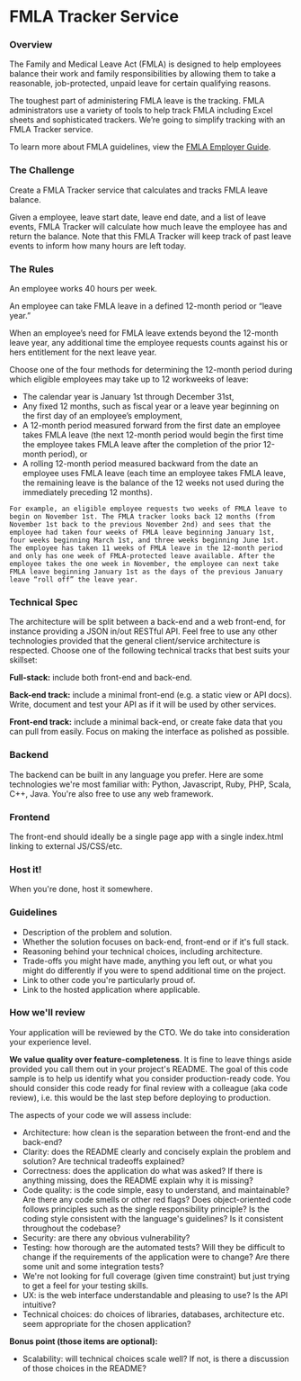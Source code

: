 # FMLA Tracker Service
 
### Overview 
 
The Family and Medical Leave Act (FMLA) is designed to help employees balance their work and family responsibilities by allowing them to take a reasonable, job-protected, unpaid leave for certain qualifying reasons.
 
The toughest part of administering FMLA leave is the tracking. FMLA administrators use a variety of tools to help track FMLA including Excel sheets and sophisticated trackers. We’re going to simplify tracking with an FMLA Tracker service.

To learn more about FMLA guidelines, view the [FMLA Employer Guide](https://www.dol.gov/agencies/whd/fmla/employer-guide).
 
### The Challenge
 
Create a FMLA Tracker service that calculates and tracks FMLA leave balance. 
 
Given a employee, leave start date, leave end date, and a list of leave events, FMLA Tracker will calculate how much leave the employee has and return the balance. Note that this FMLA Tracker will keep track of past leave events to inform how many hours are left today.
 
### The Rules
 
An employee works 40 hours per week.
 
An employee can take FMLA leave in a defined 12-month period or “leave year.” 
 
When an employee’s need for FMLA leave extends beyond the 12-month leave year, any additional time the employee requests counts against his or hers entitlement for the next leave year.
 
Choose one of the four methods for determining the 12-month period during which eligible employees may take up to 12 workweeks of leave:
 
* The calendar year is January 1st through December 31st,
* Any fixed 12 months, such as fiscal year or a leave year beginning on the first day of an employee’s employment,
* A 12-month period measured forward from the first date an employee takes FMLA leave (the next 12-month period would begin the first time the employee takes FMLA leave after the completion of the prior 12-month period), or
* A rolling 12-month period measured backward from the date an employee uses FMLA leave (each time an employee takes FMLA leave, the remaining leave is the balance of the 12 weeks not used during the immediately preceding 12 months).
 
		 	 						
`For example, an eligible employee requests two weeks of FMLA leave to begin on November 1st. The FMLA tracker looks back 12 months (from November 1st back to the previous November 2nd) and sees that the employee had taken four weeks of FMLA leave beginning January 1st, four weeks beginning March 1st, and three weeks beginning June 1st. The employee has taken 11 weeks of FMLA leave in the 12-month period and only has one week of FMLA-protected leave available. After the employee takes the one week in November, the employee can next take FMLA leave beginning January 1st as the days of the previous January leave “roll off” the leave year.`
	
### Technical Spec
 
The architecture will be split between a back-end and a web front-end, for instance providing a JSON in/out RESTful API. Feel free to use any other technologies provided that the general client/service architecture is respected.
Choose one of the following technical tracks that best suits your skillset:
 
**Full-stack:** include both front-end and back-end.
 
**Back-end track:** include a minimal front-end (e.g. a static view or API docs). Write, document and test your API as if it will be used by other services.
 
**Front-end track:** include a minimal back-end, or create fake data that you can pull from easily. Focus on making the interface as polished as possible.
 
### Backend
 
The backend can be built in any language you prefer. Here are some technologies we're most familiar with: Python, Javascript, Ruby, PHP, Scala, C++, Java. You're also free to use any web framework. 
 
### Frontend
 
The front-end should ideally be a single page app with a single index.html linking to external JS/CSS/etc. 
 
### Host it!
When you're done, host it somewhere.
 
### Guidelines
 
* Description of the problem and solution.
* Whether the solution focuses on back-end, front-end or if it's full stack.
* Reasoning behind your technical choices, including architecture.
* Trade-offs you might have made, anything you left out, or what you might do differently if you were to spend additional time on the project.
* Link to other code you're particularly proud of.
* Link to the hosted application where applicable.
 
### How we'll review
 
Your application will be reviewed by the CTO. We do take into consideration your experience level.
 
**We value quality over feature-completeness**. It is fine to leave things aside provided you call them out in your project's README. The goal of this code sample is to help us identify what you consider production-ready code. You should consider this code ready for final review with a colleague (aka code review), i.e. this would be the last step before deploying to production.
 
The aspects of your code we will assess include:
* Architecture: how clean is the separation between the front-end and the back-end?
* Clarity: does the README clearly and concisely explain the problem and solution? Are technical tradeoffs explained?
* Correctness: does the application do what was asked? If there is anything missing, does the README explain why it is missing?
* Code quality: is the code simple, easy to understand, and maintainable?  Are there any code smells or other red flags? Does object-oriented code follows principles such as the single responsibility principle? Is the coding style consistent with the language's guidelines? Is it consistent throughout the codebase?
* Security: are there any obvious vulnerability?
* Testing: how thorough are the automated tests? Will they be difficult to change if the requirements of the application were to change? Are there some unit and some integration tests?
* We're not looking for full coverage (given time constraint) but just trying to get a feel for your testing skills.
* UX: is the web interface understandable and pleasing to use? Is the API intuitive?
* Technical choices: do choices of libraries, databases, architecture etc. seem appropriate for the chosen application?


**Bonus point (those items are optional):**
* Scalability: will technical choices scale well? If not, is there a discussion of those choices in the README?

